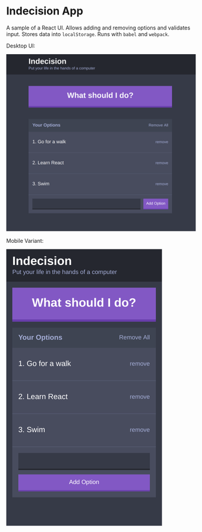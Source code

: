 # Indecision App

A sample of a React UI. Allows adding and removing options and validates input. Stores data into `localStorage`. Runs with `babel` and `webpack`.

Desktop UI:

![Desktop Version](https://raw.githubusercontent.com/vg-github/indecision-react-app/master/docs/desktop.png)

Mobile Variant: 

![Mobile Version](https://raw.githubusercontent.com/vg-github/indecision-react-app/master/docs/mobile.png)
